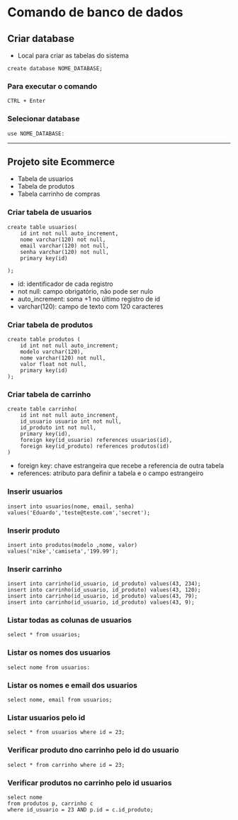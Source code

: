 # Comando de banco de dados

## Criar database
* Local para criar as tabelas do sistema
```
create database NOME_DATABASE;
```

### Para executar o comando
```
CTRL + Enter
```

### Selecionar database
```
use NOME_DATABASE:
```
<hr>

## Projeto site Ecommerce
* Tabela de usuarios
* Tabela de produtos
* Tabela carrinho de compras

### Criar tabela de usuarios
```
create table usuarios(
    id int not null auto_increment,
    nome varchar(120) not null,
    email varchar(120) not null,
    senha varchar(120) not null,
    primary key(id)

);
```
* id: identificador de cada registro
* not null: campo obrigatório, não pode ser nulo
* auto_increment: soma +1 no último registro de id
* varchar(120): campo de texto com 120 caracteres

### Criar tabela de produtos
```
create table produtos (
    id int not null auto_increment;
    modelo varchar(120),
    nome varchar(120) not null,
    valor float not null,
    primary key(id)
);

```

### Criar tabela de carrinho
```
create table carrinho(
    id int not null auto_increment,
    id_usuario usuario int not null,
    id_produto int not null,
    primary key(id),
    foreign key(id_usuario) references usuarios(id),
    foreign key(id_produto) references produtos(id)
)
```
* foreign key: chave estrangeira que recebe a referencia de outra tabela
* references: atributo para definir a tabela e o campo estrangeiro

### Inserir usuarios
```
insert into usuarios(nome, email, senha) values('Eduardo','teste@teste.com','secret');
```

### Inserir produto
```
insert into produtos(modelo ,nome, valor) values('nike','camiseta','199.99');
```

### Inserir carrinho
```
insert into carrinho(id_usuario, id_produto) values(43, 234);
insert into carrinho(id_usuario, id_produto) values(43, 120);
insert into carrinho(id_usuario, id_produto) values(43, 79);
insert into carrinho(id_usuario, id_produto) values(43, 9);
```

### Listar todas as colunas de usuarios
```
select * from usuarios;
```

### Listar os nomes dos usuarios
```
select nome from usuarios:
```

### Listar os nomes e email dos usuarios
```
select nome, email from usuarios;
```

### Listar usuarios pelo id
```
select * from usuarios where id = 23;
```

### Verificar produto dno carrinho pelo id do usuario
```
select * from carrinho where id = 23;
```
### Verificar produtos no carrinho pelo id usuarios
```
select nome
from produtos p, carrinho c
where id_usuario = 23 AND p.id = c.id_produto;
```